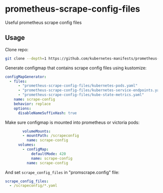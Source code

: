 # prometheus-scrape-config-files

Useful prometheus scrape config files

## Usage

Clone repo:

```bash
git clone --depth=1 https://github.com/kubernetes-manifests/prometheus-scrape-config-files.git
```

Generate configmap that contains scrape config files using kustomize:

```yaml
configMapGenerator:
  - files:
      - "prometheus-scrape-config-files/kubernetes-pods.yaml"
      - "prometheus-scrape-config-files/kubernetes-service-endpoints.yaml"
      - "prometheus-scrape-config-files/kube-state-metrics.yaml"
    name: scrape-config
    behavior: replace
    options:
      disableNameSuffixHash: true
```

Make sure configmap is mounted into prometheus or victoria pods:

```yaml
        volumeMounts:
        - mountPath: /scrapeconfig
          name: scrape-config
      volumes:
        - configMap:
            defaultMode: 420
            name: scrape-config
          name: scrape-config
```

And set `scrape_config_files` in "promscrape.config" file:

```yaml
scrape_config_files:
  - /scrapeconfig/*.yaml
```